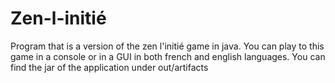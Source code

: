 # Zen-l-initié
Program that is a version of the zen l'initié game in java. You can play to this game in a console or in a GUI in both french and english languages.
You can find the jar of the application under out/artifacts
